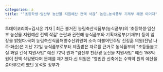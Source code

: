 ```yaml
---
categories: a
title: "‘초등학생·임산부 농산물 지원예산 전액 삭감’ 논란…농식품부 기재부 해명 이어져"
---
```

투데이코리아=김시온 기자 | 최근 불거진 농림축산식품부(농식품부)의 ‘초등학생·임산부 농산물 지원예산 전액 삭감’ 논란과 관련해 농식품부와 기획재정부(기재부) 등이 입장을 밝혔다.국회 농림축산식품해양수산위원회 소속 더불어민주당 신정훈 의원(전남 나주·화순)은 지난 22일 농식품부로부터 제출받은 자료를 근거로 농식품부의 "초등돌봄교실 과일 간식 지원사업" 예산 72억 원과 "임산부 친환경 농산물 지원사업" 예산 158억 원이 전액 삭감됐다며 문제를 제기했다.신 의원은 “영빈관 신축에는 수백억 원의 예산을 쏟아부으려 했던 윤석열 정부가